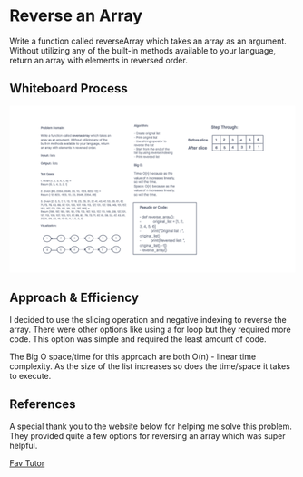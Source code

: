 # Reverse an Array
<!-- Description of the challenge -->

Write a function called reverseArray which takes an array as an argument. Without utilizing any of the built-in methods available to your language, return an array with elements in reversed order.

## Whiteboard Process
<!-- Embedded whiteboard image -->
![Whiteboard Image](array_reverse.png)

## Approach & Efficiency
<!-- What approach did you take? Discuss Why. What is the Big O space/time for this approach? -->

I decided to use the slicing operation and negative indexing to reverse the array. There were other options like using a for loop but they required more code. This option was simple and required the least amount of code.

The Big O space/time for this approach are both O(n) - linear time complexity. As the size of the list increases so does the time/space it takes to execute.

## References

A special thank you to the website below for helping me solve this problem. They provided quite a few options for reversing an array which was super helpful.

[Fav Tutor](https://favtutor.com/blogs/reverse-list-python#:~:text=Another%20way%20to%20reverse%20the,list%20elements%20will%20be%20reversed.)

